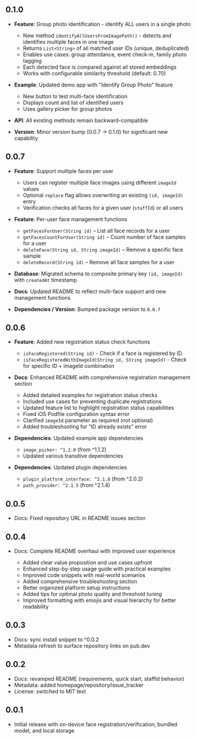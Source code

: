 ## 0.1.0

* **Feature**: Group photo identification - identify ALL users in a single photo

  * New method `identifyAllUsersFromImagePath()` - detects and identifies multiple faces in one image
  * Returns `List<String>` of all matched user IDs (unique, deduplicated)
  * Enables use cases: group attendance, event check-in, family photo tagging
  * Each detected face is compared against all stored embeddings
  * Works with configurable similarity threshold (default: 0.70)
* **Example**: Updated demo app with "Identify Group Photo" feature

  * New button to test multi-face identification
  * Displays count and list of identified users
  * Uses gallery picker for group photos
* **API**: All existing methods remain backward-compatible
* **Version**: Minor version bump (0.0.7 → 0.1.0) for significant new capability

## 0.0.7

* **Feature**: Support multiple faces per user

  * Users can register multiple face images using different `imageId` values
  * Optional `replace` flag allows overwriting an existing `(id, imageId)` entry
  * Verification checks all faces for a given user (`staffId`) or all users
* **Feature**: Per-user face management functions

  * `getFacesForUser(String id)` – List all face records for a user
  * `getFacesCountForUser(String id)` – Count number of face samples for a user
  * `deleteFace(String id, String imageId)` – Remove a specific face sample
  * `deleteRecord(String id)` – Remove all face samples for a user
* **Database**: Migrated schema to composite primary key `(id, imageId)` with `createdAt` timestamp
* **Docs**: Updated README to reflect multi-face support and new management functions
* **Dependencies / Version**: Bumped package version to `0.0.7`

## 0.0.6

* **Feature**: Added new registration status check functions

  * `isFaceRegistered(String id)` - Check if a face is registered by ID
  * `isFaceRegisteredWithImageId(String id, String imageId)` - Check for specific ID + imageId combination
* **Docs**: Enhanced README with comprehensive registration management section

  * Added detailed examples for registration status checks
  * Included use cases for preventing duplicate registrations
  * Updated feature list to highlight registration status capabilities
  * Fixed iOS Podfile configuration syntax error
  * Clarified `imageId` parameter as required (not optional)
  * Added troubleshooting for "ID already exists" error
* **Dependencies**: Updated example app dependencies

  * `image_picker: ^1.2.0` (from ^1.1.2)
  * Updated various transitive dependencies
* **Dependencies**: Updated plugin dependencies

  * `plugin_platform_interface: ^2.1.8` (from ^2.0.2)
  * `path_provider: ^2.1.5` (from ^2.1.4)

## 0.0.5

* Docs: Fixed repository URL in README issues section

## 0.0.4

* Docs: Complete README overhaul with improved user experience

  * Added clear value proposition and use cases upfront
  * Enhanced step-by-step usage guide with practical examples
  * Improved code snippets with real-world scenarios
  * Added comprehensive troubleshooting section
  * Better organized platform setup instructions
  * Added tips for optimal photo quality and threshold tuning
  * Improved formatting with emojis and visual hierarchy for better readability

## 0.0.3

* Docs: sync install snippet to ^0.0.2
* Metadata refresh to surface repository links on pub.dev

## 0.0.2

* Docs: revamped README (requirements, quick start, staffId behavior)
* Metadata: added homepage/repository/issue_tracker
* License: switched to MIT text

## 0.0.1

* Initial release with on-device face registration/verification, bundled model, and local storage